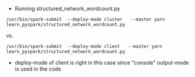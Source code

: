 * Running structured_network_wordcount.py

```
/usr/bin/spark-submit  --deploy-mode cluster   --master yarn learn_pyspark/structured_network_wordcount.py
```
vs.
```
/usr/bin/spark-submit  --deploy-mode client   --master yarn learn_pyspark/structured_network_wordcount.py
```
  * deploy-mode of client is right in this case since "console" output-mode is used in the code
